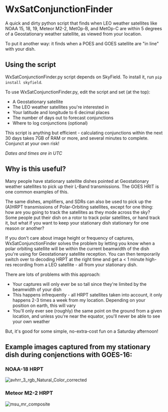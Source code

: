 # WxSatConjunctionFinder
A quick and dirty python script that finds when LEO weather satellites like NOAA 15, 18, 19, Meteor M2-2, MetOp-B, and MetOp-C are within 5 degrees of a Geostationary weather satellite, as viewed from your location.

To put it another way: it finds when a POES and GOES satellite are "in line" with your dish.

## Using the script
WxSatConjunctionFinder.py script depends on SkyField. To install it, run `pip install skyfield`.

To use WxSatConjunctionFinder.py, edit the script and set (at the top): 

- A Geostationary satellite
- The LEO weather satellites you're interested in
- Your latitude and longitude to 6 decimal places
- The number of days out to forecast conjunctions
- Where to log conjunctions (optional)

This script is anything but efficient - calculating conjunctions within the next 30 days takes 7GB of RAM or more, and several minutes to complete. Conjunct at your own risk!

*Dates and times are in UTC*

## Why is this useful?
Many people have stationary satellite dishes pointed at Geostationary weather satellites to pick up their L-Band transmissions. The GOES HRIT is one common examples of this.

The same dishes, amplifiers, and SDRs can also be used to pick up the (A)HRPT transmissions of Polar-Orbiting satellites, except for one thing: how are you going to track the satellites as they mode across the sky? Some people put their dish on a rotor to track polar satellites, or hand track it, but what if you want to keep your stationary dish stationary for one reason or another?

If you don't care about image height or frequency of captures, WxSatConjunctionFinder solves the problem by letting you know when a polar orbiting satellite will be within the current beamwidth of the dish you're using for Geostationary satellite reception. You can then temporarily switch over to decoding HRPT at the right time and get a < 1 minute high-res recording from a LEO satellite - all from your stationary dish.

There are lots of problems with this approach:
- Your captures will only ever be so tall since they're limited by the beamwidth of your dish
- This happens infrequently - all HRPT satellites taken into account, it only happens 2-3 times a week from my location. Depending on your position on earth, this will vary
- You'll only ever see (roughly) the same point on the ground from a given location, and unless you're near the equator, you'll never be able to see your own weather

But, it's good for some simple, no-extra-cost fun on a Saturday afternoon!

## Example images captured from my stationary dish during conjenctions with GOES-16:

### NOAA-18 HRPT
![avhrr_3_rgb_Natural_Color_corrected](https://user-images.githubusercontent.com/24253715/215290038-b0a23c2f-c899-4b56-a928-272b5f16337c.png)

### Meteor M2-2 HRPT
![msu_mr_composite](https://user-images.githubusercontent.com/24253715/215290073-d4cfdad6-474f-40b4-a7ae-a9e71ea309a0.png)
